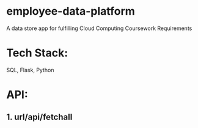 # employee-data-platform
A data store app for fulfilling Cloud Computing Coursework Requirements

# Tech Stack:
SQL, Flask, Python

# API:

## 1. url/api/fetchall
